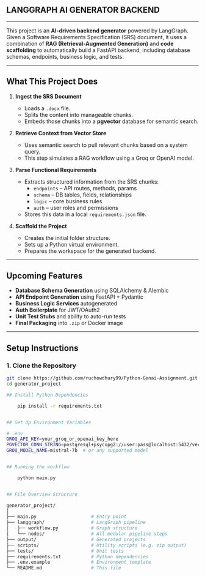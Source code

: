 ## LANGGRAPH AI GENERATOR BACKEND

---
This project is an **AI-driven backend generator** powered by LangGraph. Given a Software Requirements Specification (SRS) document, it uses a combination of **RAG (Retrieval-Augmented Generation)** and **code scaffolding** to automatically build a FastAPI backend, including database schemas, endpoints, business logic, and tests.

---

## What This Project Does

1. **Ingest the SRS Document**  
   - Loads a `.docx` file.
   - Splits the content into manageable chunks.
   - Embeds those chunks into a **pgvector** database for semantic search.

2. **Retrieve Context from Vector Store**  
   - Uses semantic search to pull relevant chunks based on a system query.
   - This step simulates a RAG workflow using a Groq or OpenAI model.

3. **Parse Functional Requirements**  
   - Extracts structured information from the SRS chunks:
     - `endpoints` – API routes, methods, params
     - `schema` – DB tables, fields, relationships
     - `logic` – core business rules
     - `auth` – user roles and permissions
   - Stores this data in a local `requirements.json` file.

4. **Scaffold the Project**  
   - Creates the initial folder structure.
   - Sets up a Python virtual environment.
   - Prepares the workspace for the generated backend.

---

##  Upcoming Features

- **Database Schema Generation** using SQLAlchemy & Alembic  
- **API Endpoint Generation** using FastAPI + Pydantic  
- **Business Logic Services** autogenerated  
- **Auth Boilerplate** for JWT/OAuth2  
- **Unit Test Stubs** and ability to auto-run tests  
- **Final Packaging** into `.zip` or Docker image  

---

##  Setup Instructions

### 1. Clone the Repository

```bash
git clone https://github.com/ruchowdhury99/Python-Genai-Assignment.git
cd generator_project

## Install Python Dependencies

    pip install -r requirements.txt


## Set Up Environment Variables

# .env
GROQ_API_KEY=your_groq_or_openai_key_here
PGVECTOR_CONN_STRING=postgresql+psycopg2://user:pass@localhost:5432/vector_db
GROQ_MODEL_NAME=mistral-7b  # or any supported model


## Running the workflow

    python main.py


## File Overview Structure

generator_project/
│
├── main.py                    # Entry point
├── langgraph/                 # LangGraph pipeline
│   ├── workflow.py            # Graph structure
│   └── nodes/                 # All modular pipeline steps
├── output/                    # Generated projects
├── scripts/                   # Utility scripts (e.g. zip output)
├── tests/                     # Unit tests
├── requirements.txt           # Python dependencies
├── .env.example               # Environment template
└── README.md                  # This file

